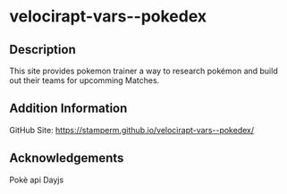 # velocirapt-vars--pokedex

## Description
This site provides pokemon trainer a way to research pokémon and build out their teams for upcomming Matches. 




## Addition Information 
GitHub Site: https://stamperm.github.io/velocirapt-vars--pokedex/



## Acknowledgements 
Pokè api
Dayjs
